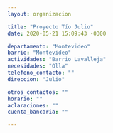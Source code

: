 ```yaml
---
layout: organizacion

title: "Proyecto Tío Julio"
date: 2020-05-21 15:09:43 -0300

departamento: "Montevideo"
barrio: "Montevideo"
actividades: "Barrio Lavalleja"
necesidades: "Olla"
telefono_contacto: ""
direccion: "Julio"

otros_contactos: ""
horario: ""
aclaraciones: ""
cuenta_bancaria: ""

---
```

